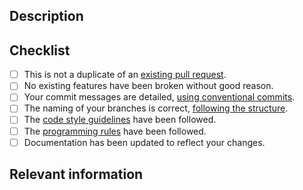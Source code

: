 ## Description

<!-- Provide details about your pull request and what it adds, fixes, or changes. -->

## Checklist

<!-- Check the parameters that you complete in your PR -->

-   [ ] This is not a duplicate of an [existing pull request][1].
-   [ ] No existing features have been broken without good reason.
-   [ ] Your commit messages are detailed, [using conventional commits][2].
-   [ ] The naming of your branches is correct, [following the structure][3].
-   [ ] The [code style guidelines][4] have been followed.
-   [ ] The [programming rules][5] have been followed.
-   [ ] Documentation has been updated to reflect your changes.

## Relevant information

<!-- Provide any other important details below. You can explain why you had to break a commit for the functionality, or other important things.-->

[1]: https://github.com/kristianrpo/Tonali/pulls
[2]: https://github.com/kristianrpo/Tonali/wiki/Style-Guidelines#commit-guidelines
[3]: https://github.com/kristianrpo/Tonali/wiki/Style-Guidelines#branch-guidelines
[4]: https://github.com/kristianrpo/Tonali/wiki/Style-guidelines#code-guidelines
[5]: https://github.com/kristianrpo/Tonali/wiki/Programming-rules
